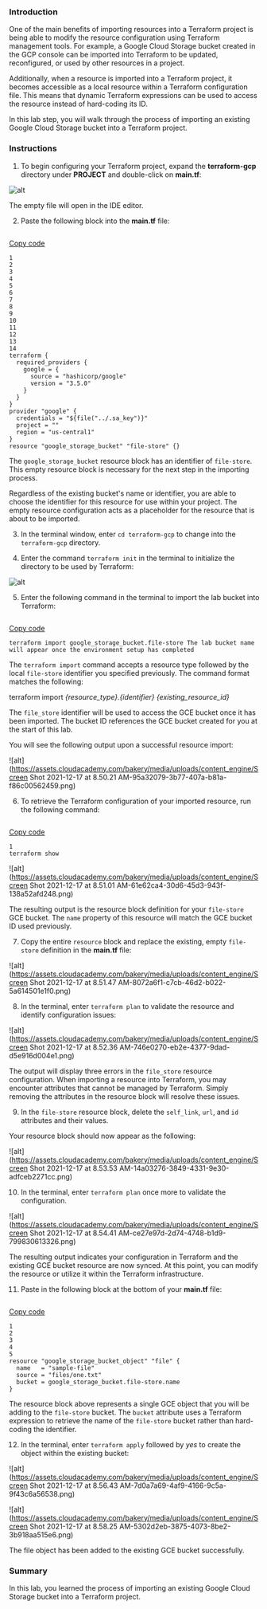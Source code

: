 ### Introduction

One of the main benefits of importing resources into a Terraform  project is being able to modify the resource configuration using  Terraform management tools. For example, a Google Cloud Storage bucket  created in the GCP console can be imported into Terraform to be updated, reconfigured, or used by other resources in a project.

Additionally, when a resource is imported into a Terraform project,  it becomes accessible as a local resource within a Terraform  configuration file. This means that dynamic Terraform expressions can be used to access the resource instead of hard-coding its ID.

In this lab step, you will walk through the process of importing an  existing Google Cloud Storage bucket into a Terraform project.

###  

### Instructions

1. To begin configuring your Terraform project, expand the **terraform-gcp** directory under **PROJECT** and double-click on **main.tf**:

![alt](https://assets.cloudacademy.com/bakery/media/uploads/content_engine/Screen%20Shot%202021-11-10%20at%204.54.27%20PM-33a7cf13-0966-4059-8d48-818850a76b83.png)

The empty file will open in the IDE editor.

 

2. Paste the following block into the **main.tf** file:

```bash

```

[Copy code](https://cloudacademy.com/lab/importing-existing-infrastructure-into-terraform-gcp/importing-gcp-resources-into-terraform/?context_id=4773&context_resource=lp#)

```
1
2
3
4
5
6
7
8
9
10
11
12
13
14
terraform {
  required_providers {
    google = {
      source = "hashicorp/google"
      version = "3.5.0"
    }
  }
}
provider "google" {
  credentials = "${file("../.sa_key")}"
  project = ""
  region = "us-central1"
}
resource "google_storage_bucket" "file-store" {}
```

The `google_storage_bucket` resource block has an identifier of `file-store`. This empty resource block is necessary for the next step in the importing process.

Regardless of the existing bucket's name or identifier, you are able  to choose the identifier for this resource for use within your project.  The empty resource configuration acts as a placeholder for the resource  that is about to be imported.

 

3. In the terminal window, enter `cd terraform-gcp` to change into the `terraform-gcp` directory.

 

4. Enter the command `terraform init` in the terminal to initialize the directory to be used by Terraform:

![alt](https://assets.cloudacademy.com/bakery/media/uploads/content_engine/Screen%20Shot%202021-11-10%20at%205.52.47%20PM-bd4264fb-e3c2-46d6-adc1-43c312fd5a19.png)

 

5. Enter the following command in the terminal to import the lab bucket into Terraform:

```

```

[Copy code](https://cloudacademy.com/lab/importing-existing-infrastructure-into-terraform-gcp/importing-gcp-resources-into-terraform/?context_id=4773&context_resource=lp#)

```
terraform import google_storage_bucket.file-store The lab bucket name will appear once the environment setup has completed
```

The `terraform import` command accepts a resource type followed by the local `file-store` identifier you specified previously. The command format matches the following:

terraform import *{resource_type}.{identifier} {existing_resource_id}*

The `file_store` identifier will be used to access the GCE bucket once it has been imported. The bucket ID references the GCE  bucket created for you at the start of this lab.

You will see the following output upon a successful resource import:

![alt](https://assets.cloudacademy.com/bakery/media/uploads/content_engine/Screen Shot 2021-12-17 at 8.50.21 AM-95a32079-3b77-407a-b81a-f86c00562459.png)

 

6. To retrieve the Terraform configuration of your imported resource, run the following command:

```javascript

```

[Copy code](https://cloudacademy.com/lab/importing-existing-infrastructure-into-terraform-gcp/importing-gcp-resources-into-terraform/?context_id=4773&context_resource=lp#)

```
1
terraform show
```

![alt](https://assets.cloudacademy.com/bakery/media/uploads/content_engine/Screen Shot 2021-12-17 at 8.51.01 AM-61e62ca4-30d6-45d3-943f-138a52afd248.png)

The resulting output is the resource block definition for your `file-store` GCE bucket. The `name` property of this resource will match the GCE bucket ID used previously.

 

7. Copy the entire `resource` block and replace the existing, empty `file-store` definition in the **main.tf** file:

![alt](https://assets.cloudacademy.com/bakery/media/uploads/content_engine/Screen Shot 2021-12-17 at 8.51.47 AM-8072a6f1-c7cb-46d2-b022-5a614501e1f0.png)

 

8. In the terminal, enter `terraform plan` to validate the resource and identify configuration issues:

![alt](https://assets.cloudacademy.com/bakery/media/uploads/content_engine/Screen Shot 2021-12-17 at 8.52.36 AM-746e0270-eb2e-4377-9dad-d5e916d004e1.png)

The output will display three errors in the `file_store`  resource configuration. When importing a resource into Terraform, you  may encounter attributes that cannot be managed by Terraform. Simply  removing the attributes in the resource block will resolve these issues.

 

9. In the `file-store` resource block, delete the `self_link`, `url`, and `id` attributes and their values.

Your resource block should now appear as the following:

![alt](https://assets.cloudacademy.com/bakery/media/uploads/content_engine/Screen Shot 2021-12-17 at 8.53.53 AM-14a03276-3849-4331-9e30-adfceb2271cc.png)

 

10. In the terminal, enter `terraform plan` once more to validate the configuration.

![alt](https://assets.cloudacademy.com/bakery/media/uploads/content_engine/Screen Shot 2021-12-17 at 8.54.41 AM-ce27e97d-2d74-4748-b1d9-799830613326.png)

The resulting output indicates your configuration in Terraform and  the existing GCE bucket resource are now synced. At this point, you can  modify the resource or utilize it within the Terraform infrastructure.

 

11. Paste in the following block at the bottom of your **main.tf** file:

```bash

```

[Copy code](https://cloudacademy.com/lab/importing-existing-infrastructure-into-terraform-gcp/importing-gcp-resources-into-terraform/?context_id=4773&context_resource=lp#)

```
1
2
3
4
5
resource "google_storage_bucket_object" "file" {
  name   = "sample-file" 
  source = "files/one.txt"
  bucket = google_storage_bucket.file-store.name
}
```

The resource block above represents a single GCE object that you will be adding to the `file-store` bucket. The `bucket` attribute uses a Terraform expression to retrieve the name of the `file-store` bucket rather than hard-coding the identifier.

 

12. In the terminal, enter `terraform apply` followed by *yes* to create the object within the existing bucket:

![alt](https://assets.cloudacademy.com/bakery/media/uploads/content_engine/Screen Shot 2021-12-17 at 8.56.43 AM-7d0a7a69-4af9-4166-9c5a-9f43c6a56538.png)

![alt](https://assets.cloudacademy.com/bakery/media/uploads/content_engine/Screen Shot 2021-12-17 at 8.58.25 AM-5302d2eb-3875-4073-8be2-3b918aa515e6.png)

The file object has been added to the existing GCE bucket successfully.

###  

### Summary

In this lab, you learned the process of importing an existing Google Cloud Storage bucket into a Terraform project.
